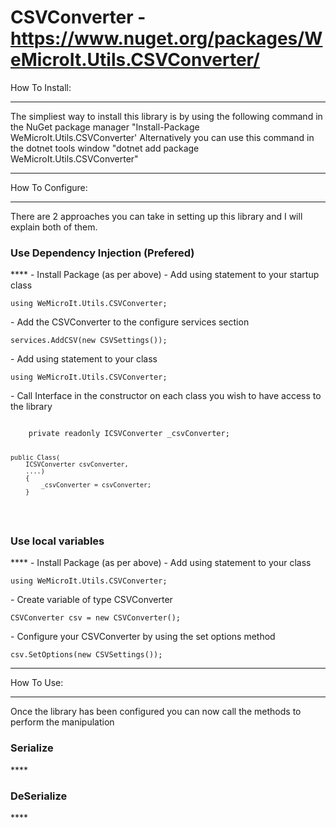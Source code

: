 CSVConverter - https://www.nuget.org/packages/WeMicroIt.Utils.CSVConverter/
===========

How To Install:
****
The simpliest way to install this library is by using the following command in the NuGet package manager
"Install-Package WeMicroIt.Utils.CSVConverter'
Alternatively you can use this command in the dotnet tools window
"dotnet add package WeMicroIt.Utils.CSVConverter"

---

How To Configure:
****
There are 2 approaches you can take in setting up this library and I will explain both of them.

<h3>Use Dependency Injection (Prefered)</h3>
****
- Install Package (as per above)
- Add using statement to your startup class
<pre><code>using WeMicroIt.Utils.CSVConverter;</code></pre>
- Add the CSVConverter to the configure services section
<pre><code>services.AddCSV(new CSVSettings());</code></pre>
- Add using statement to your class
<pre><code>using WeMicroIt.Utils.CSVConverter;</code></pre>
- Call Interface in the constructor on each class you wish to have access to the library
<pre><code>
    private readonly ICSVConverter _csvConverter;

    public Class(
        ICSVConverter csvConverter,
        ....)
        {
            _csvConverter = csvConverter;
        }
</code></pre>

<h3>Use local variables</h3>
****
- Install Package (as per above)
- Add using statement to your class
<pre><code>using WeMicroIt.Utils.CSVConverter;</code></pre>
- Create variable of type CSVConverter 
<pre><code>CSVConverter csv = new CSVConverter();</code></pre>
- Configure your CSVConverter by using the set options method
<pre><code>csv.SetOptions(new CSVSettings());</code></pre>

----

How To Use:
****
Once the library has been configured you can now call the methods to perform the manipulation

<h3>Serialize</h3>
****


<h3>DeSerialize</h3>
****
